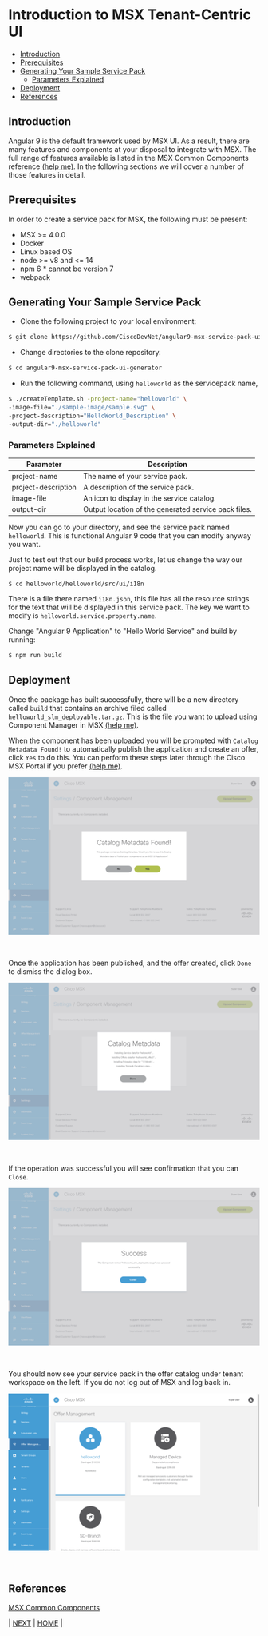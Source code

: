 # Introduction to MSX Tenant-Centric UI
* [Introduction](#introduction)
* [Prerequisites](#prerequisites)
* [Generating Your Sample Service Pack](#generating-your-sample-service-pack)
    * [Parameters Explained](#parameters-explained)
* [Deployment](#deployment)
* [References](#references)


## Introduction
Angular 9 is the default framework used by MSX UI. As a result, there are many features and components at your disposal to integrate with MSX. The full range of features available is listed in the MSX Common Components reference [(help me)](https://developer.cisco.com/docs/msx/#!msx-common-components-msx-common-components). In the following sections we will cover a number of those features in detail.


## Prerequisites
In order to create a service pack for MSX, the following must be present:
- MSX >= 4.0.0
- Docker
- Linux based OS
- node >= v8 and <= 14
- npm 6 * cannot be version 7
- webpack 


## Generating Your Sample Service Pack
- Clone the following project to your local environment: 

```bash
$ git clone https://github.com/CiscoDevNet/angular9-msx-service-pack-ui-generator
```

- Change directories to the clone repository.

```bash
$ cd angular9-msx-service-pack-ui-generator
```

- Run the following command, using `helloworld` as the servicepack name,

```bash
$ ./createTemplate.sh -project-name="helloworld" \
-image-file="./sample-image/sample.svg" \
-project-description="HelloWorld_Description" \
-output-dir="./helloworld"
```

### Parameters Explained

| Parameter             | Description |
|-----------------------|-------------|
| project-name          | The name of your service pack. |
| project-description   | A description of the service pack. |
| image-file            | An icon to display in the service catalog.|
| output-dir            | Output location of the generated service pack files. |


Now you can go to your directory, and see the service pack named `helloworld`. This is functional Angular 9 code that you can modify anyway you want.

Just to test out that our build process works, let us change the way our project name will be displayed in the catalog.

```shell
$ cd helloworld/helloworld/src/ui/i18n
```

There is a file there named `i18n.json`, this file has all the resource strings for the text that will be displayed in this service pack. The key we want to modify is `helloworld.service.property.name`.

Change "Angular 9 Application" to "Hello World Service" and build by running:

```bash
$ npm run build
```

## Deployment
Once the package has built successfully, there will be a new directory called `build` that contains an archive filed called `helloworld_slm_deployable.tar.gz`. This is the file you want to upload using Component Manager in MSX [(help me)](../03-msx-component-manager/04-onboarding-and-deploying-components.md). 

When the component has been uploaded you will be prompted with `Catalog Metadata Found!` to automatically publish the application and  create an offer, click `Yes` to do this. You can perform these steps later through the Cisco MSX Portal if you prefer [(help me)](../06-react-user-interface-example/05-subscribing-to-your-application.md).

![](images/deploy-component-1.png)

<br>

Once the application has been published, and the offer created, click `Done` to dismiss the dialog box.

![](images/deploy-component-2.png)

<br>

If the operation was successful you will see confirmation that you can `Close`.

![](images/deploy-component-3.png)

<br>

You should now see your service pack in the offer catalog under tenant workspace on the left. If you do not log out of MSX and log back in.

![](images/deploy-component-4.png)

<br>

## References
[MSX Common Components](https://developer.cisco.com/docs/msx/#!msx-common-components-msx-common-components)


| [NEXT](03-working-with-devices.md) | [HOME](../index.md#angular-user-interface-example) |
